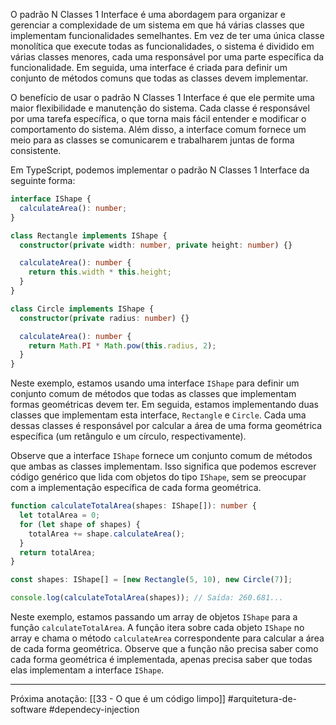 O padrão N Classes 1 Interface é uma abordagem para organizar e gerenciar a complexidade de um sistema em que há várias classes que implementam funcionalidades semelhantes. Em vez de ter uma única classe monolítica que execute todas as funcionalidades, o sistema é dividido em várias classes menores, cada uma responsável por uma parte específica da funcionalidade. Em seguida, uma interface é criada para definir um conjunto de métodos comuns que todas as classes devem implementar.

O benefício de usar o padrão N Classes 1 Interface é que ele permite uma maior flexibilidade e manutenção do sistema. Cada classe é responsável por uma tarefa específica, o que torna mais fácil entender e modificar o comportamento do sistema. Além disso, a interface comum fornece um meio para as classes se comunicarem e trabalharem juntas de forma consistente.

Em TypeScript, podemos implementar o padrão N Classes 1 Interface da seguinte forma:

```typescript
interface IShape {
  calculateArea(): number;
}

class Rectangle implements IShape {
  constructor(private width: number, private height: number) {}

  calculateArea(): number {
    return this.width * this.height;
  }
}

class Circle implements IShape {
  constructor(private radius: number) {}

  calculateArea(): number {
    return Math.PI * Math.pow(this.radius, 2);
  }
}
```

Neste exemplo, estamos usando uma interface `IShape` para definir um conjunto comum de métodos que todas as classes que implementam formas geométricas devem ter. Em seguida, estamos implementando duas classes que implementam esta interface, `Rectangle` e `Circle`. Cada uma dessas classes é responsável por calcular a área de uma forma geométrica específica (um retângulo e um círculo, respectivamente).

Observe que a interface `IShape` fornece um conjunto comum de métodos que ambas as classes implementam. Isso significa que podemos escrever código genérico que lida com objetos do tipo `IShape`, sem se preocupar com a implementação específica de cada forma geométrica.

```typescript
function calculateTotalArea(shapes: IShape[]): number {
  let totalArea = 0;
  for (let shape of shapes) {
    totalArea += shape.calculateArea();
  }
  return totalArea;
}

const shapes: IShape[] = [new Rectangle(5, 10), new Circle(7)];

console.log(calculateTotalArea(shapes)); // Saída: 260.681... 
```

Neste exemplo, estamos passando um array de objetos `IShape` para a função `calculateTotalArea`. A função itera sobre cada objeto `IShape` no array e chama o método `calculateArea` correspondente para calcular a área de cada forma geométrica. Observe que a função não precisa saber como cada forma geométrica é implementada, apenas precisa saber que todas elas implementam a interface `IShape`.

---
Próxima anotação: [[33 - O que é um código limpo]]
#arquitetura-de-software #dependecy-injection
